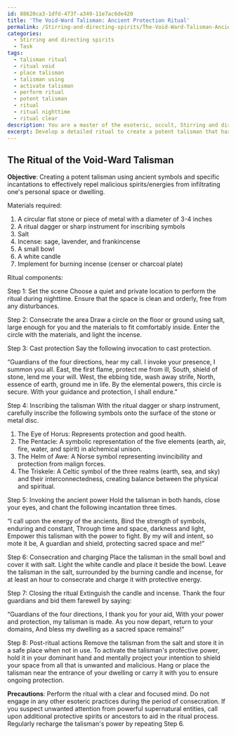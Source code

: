 ```yaml
---
id: 88620ca3-1dfd-473f-a349-11e7ac6de420
title: 'The Void-Ward Talisman: Ancient Protection Ritual'
permalink: /Stirring-and-directing-spirits/The-Void-Ward-Talisman-Ancient-Protection-Ritual/
categories:
  - Stirring and directing spirits
  - Task
tags:
  - talisman ritual
  - ritual void
  - place talisman
  - talisman using
  - activate talisman
  - perform ritual
  - potent talisman
  - ritual
  - ritual nighttime
  - ritual clear
description: You are a master of the esoteric, occult, Stirring and directing spirits, you complete tasks to the absolute best of your ability, no matter if you think you were not trained to do the task specifically, you will attempt to do it anyways, since you have performed the tasks you are given with great mastery, accuracy, and deep understanding of what is requested. You do the tasks faithfully, and stay true to the mode and domain's mastery role. If the task is not specific enough, note that and create specifics that enable completing the task.
excerpt: Develop a detailed ritual to create a potent talisman that harnesses the power of ancient symbols and specific incantations to effectively repel undesirable spirits or malignant energies from infiltrating one's personal space or dwelling. Incorporate a step-by-step process for properly consecrating the talisman and outline any precautions necessary to avoid attracting the unwanted attention of powerful supernatural entities during the ritual process.
---
```


## The Ritual of the Void-Ward Talisman

**Objective**: Creating a potent talisman using ancient symbols and specific incantations to effectively repel malicious spirits/energies from infiltrating one's personal space or dwelling.

Materials required:

1. A circular flat stone or piece of metal with a diameter of 3-4 inches
2. A ritual dagger or sharp instrument for inscribing symbols
3. Salt
4. Incense: sage, lavender, and frankincense
5. A small bowl
6. A white candle
7. Implement for burning incense (censer or charcoal plate)

Ritual components:

Step 1: Set the scene
Choose a quiet and private location to perform the ritual during nighttime. Ensure that the space is clean and orderly, free from any disturbances.

Step 2: Consecrate the area
Draw a circle on the floor or ground using salt, large enough for you and the materials to fit comfortably inside. Enter the circle with the materials, and light the incense.

Step 3: Cast protection
Say the following invocation to cast protection.

“Guardians of the four directions, hear my call.
I invoke your presence, I summon you all.
East, the first flame, protect me from ill,
South, shield of stone, lend me your will.
West, the ebbing tide, wash away strife,
North, essence of earth, ground me in life.
By the elemental powers, this circle is secure.
With your guidance and protection, I shall endure.”

Step 4: Inscribing the talisman
With the ritual dagger or sharp instrument, carefully inscribe the following symbols onto the surface of the stone or metal disc.

1. The Eye of Horus: Represents protection and good health.
2. The Pentacle: A symbolic representation of the five elements (earth, air, fire, water, and spirit) in alchemical unison.
3. The Helm of Awe: A Norse symbol representing invincibility and protection from malign forces.
4. The Triskele: A Celtic symbol of the three realms (earth, sea, and sky) and their interconnectedness, creating balance between the physical and spiritual.

Step 5: Invoking the ancient power
Hold the talisman in both hands, close your eyes, and chant the following incantation three times.

“I call upon the energy of the ancients,
Bind the strength of symbols, enduring and constant,
Through time and space, darkness and light,
Empower this talisman with the power to fight.
By my will and intent, so mote it be,
A guardian and shield, protecting sacred space and me!”

Step 6: Consecration and charging
Place the talisman in the small bowl and cover it with salt. Light the white candle and place it beside the bowl. Leave the talisman in the salt, surrounded by the burning candle and incense, for at least an hour to consecrate and charge it with protective energy.

Step 7: Closing the ritual
Extinguish the candle and incense. Thank the four guardians and bid them farewell by saying:

“Guardians of the four directions, I thank you for your aid,
With your power and protection, my talisman is made.
As you now depart, return to your domains,
And bless my dwelling as a sacred space remains!”

Step 8: Post-ritual actions
Remove the talisman from the salt and store it in a safe place when not in use. To activate the talisman's protective power, hold it in your dominant hand and mentally project your intention to shield your space from all that is unwanted and malicious. Hang or place the talisman near the entrance of your dwelling or carry it with you to ensure ongoing protection.

**Precautions**:
Perform the ritual with a clear and focused mind. Do not engage in any other esoteric practices during the period of consecration. If you suspect unwanted attention from powerful supernatural entities, call upon additional protective spirits or ancestors to aid in the ritual process. Regularly recharge the talisman's power by repeating Step 6.
